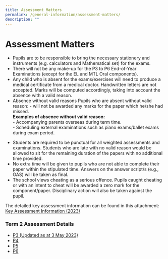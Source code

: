 ```yaml
---
title: Assessment Matters
permalink: /general-information/assessment-matters/
description: ""
---
```

# Assessment Matters

- Pupils are to be responsible to bring the necessary stationery and instruments (e.g. calculators and Mathematical set) for the exams.
- There will not be any make-up for the P3 to P6 End-of-Year Examinations (except for the EL and MTL Oral components).
- Any child who is absent for the exams/exercises will need to produce a medical certificate from a medical doctor. Handwritten letters are not accepted. Marks will be computed accordingly, taking into account the absence with a valid reason.
- Absence without valid reasons
      Pupils who are absent without valid reason:
      -   will not be awarded any marks for the paper which he/she had missed.
<br><b>Examples of absence without valid reason:</b> <br>
      -   Accompanying parents overseas during term time.<br>
      -   Scheduling external examinations such as piano exams/ballet exams during exam period.

* Students are required to be punctual for all weighted assessments and examinations. Students who are late with no valid reason would be allowed to sit for the remaining duration of the papers with no additional time provided.
* No extra time will be given to pupils who are not able to complete their paper within the stipulated time. Answers on the answer script/s (e.g., OAS) will be taken as final.
* The school views cheating as a serious offence. Pupils caught cheating or with an intent to cheat will be awarded a zero mark for the component/paper. Disciplinary action will also be taken against the pupil.


The detailed key assessment information can be found in this attachment:  [Key Assessment Information (2023)](/files/key%20assessment%20information%20(2023).pdf)

### Term 2 Assessment Details

* [P3 (Updated as at 3 May 2023)](/files/p3%20term%202%20weighted%20assessment%20details%202023.pdf)
* [P4](/files/p4%20term%202%20weighted%20assessment%20details%202023.pdf)
* [P5](/files/p5%20term%202%20weighted%20assessment%20details%202023.pdf)
* [P6](/files/p6%20term%202%20weighted%20assessment%20details%202023.pdf)